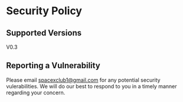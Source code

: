 # Security Policy

## Supported Versions

V0.3

## Reporting a Vulnerability

Please email spacexclub1@gmail.com for any potential security vulerabilities. We will do our best to respond to you in a timely manner regarding your concern.
